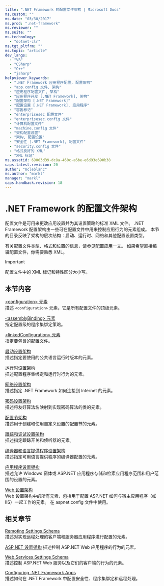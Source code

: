 ```yaml
---
title: ".NET Framework 的配置文件架构 | Microsoft Docs"
ms.custom: ""
ms.date: "03/30/2017"
ms.prod: ".net-framework"
ms.reviewer: ""
ms.suite: ""
ms.technology: 
  - "dotnet-clr"
ms.tgt_pltfrm: ""
ms.topic: "article"
dev_langs: 
  - "VB"
  - "CSharp"
  - "C++"
  - "jsharp"
helpviewer_keywords: 
  - ".NET Framework 应用程序配置, 配置架构"
  - "app.config 文件, 架构"
  - "应用程序配置文件, 架构"
  - "应用程序开发 [.NET Framework], 架构"
  - "配置架构 [.NET Framework]"
  - "配置设置 [.NET Framework], 应用程序"
  - "容器标记"
  - "enterprisesec 配置文件"
  - "enterprisesec.config 文件"
  - "计算机配置文件"
  - "machine.config 文件"
  - "架构配置设置"
  - "架构, 配置设置"
  - "安全性 [.NET Framework], 配置文件"
  - "security.config 文件"
  - "格式良好的 XML"
  - "XML 标记"
ms.assetid: 69003d39-dc8a-460c-a6be-e6d93e690b38
caps.latest.revision: 20
author: "mcleblanc"
ms.author: "markl"
manager: "markl"
caps.handback.revision: 18
---
```

# .NET Framework 的配置文件架构
配置文件是可用来更改应用设置并为其设置策略的标准 XML 文件。  .NET Framework 配置架构由一些可在配置文件中用来控制应用行为的元素组成。  本节的目录反映了架构的层次结构：启动、运行时、网络和其他配置设置类型。  
  
 有关配置文件类型、格式和位置的信息，请参见[配置应用](../../../../docs/framework/configure-apps/index.md)一文。  如果希望直接编辑配置文件，你需要熟悉 XML。  
  
> [!IMPORTANT]
>  配置文件中的 XML 标记和特性区分大小写。  
  
## 本节内容  
 [\<configuration\> 元素](../../../../docs/framework/configure-apps/file-schema/configuration-element.md)  
 描述 `<configuration>` 元素，它是所有配置文件的顶级元素。  
  
 [\<assemblyBinding\> 元素](../../../../docs/framework/configure-apps/file-schema/assemblybinding-element-for-configuration.md)  
 指定配置级的程序集绑定策略。  
  
 [\<linkedConfiguration\> 元素](../../../../docs/framework/configure-apps/file-schema/linkedconfiguration-element.md)  
 指定要包含的配置文件。  
  
 [启动设置架构](../../../../docs/framework/configure-apps/file-schema/startup/index.md)  
 描述指定要使用的公共语言运行时版本的元素。  
  
 [运行时设置架构](../../../../docs/framework/configure-apps/file-schema/runtime/index.md)  
 描述配置程序集绑定和运行时行为的元素。  
  
 [网络设置架构](../../../../docs/framework/configure-apps/file-schema/network/index.md)  
 描述指定 .NET Framework 如何连接到 Internet 的元素。  
  
 [密码设置架构](../../../../docs/framework/configure-apps/file-schema/cryptography/index.md)  
 描述将友好算法名映射到实现密码算法的类的元素。  
  
 [配置节架构](../../../../docs/framework/configure-apps/file-schema/configuration-sections-schema.md)  
 描述用于创建和使用自定义设置的配置节的元素。  
  
 [跟踪和调试设置架构](../../../../docs/framework/configure-apps/file-schema/trace-debug/index.md)  
 描述指定跟踪开关和侦听器的元素。  
  
 [编译器和语言提供程序设置架构](../../../../docs/framework/configure-apps/file-schema/compiler/index.md)  
 描述指定可用语言提供程序的编译器配置的元素。  
  
 [应用程序设置架构](../../../../docs/framework/configure-apps/file-schema/application-settings-schema.md)  
 描述允许 Windows 窗体或 ASP.NET 应用程序存储和检索应用程序范围和用户范围的设置的元素。  
  
 [Web 设置架构](../../../../docs/framework/configure-apps/file-schema/web/index.md)  
 Web 设置架构中的所有元素，包括用于配置 ASP.NET 如何与宿主应用程序（如 IIS）一起工作的元素。  在 aspnet.config 文件中使用。  
  
## 相关章节  
 [Remoting Settings Schema](http://msdn.microsoft.com/zh-cn/dc2d1e62-9af7-4ca1-99fd-98b93bb4db9e)  
 描述对实现远程处理的客户端和服务器应用程序进行配置的元素。  
  
 [ASP.NET 设置架构](http://msdn.microsoft.com/library/b5ysx397\(v=vs.100\).aspx)  
 描述控制 ASP.NET Web 应用程序的行为的元素。  
  
 [Web Services Settings Schema](http://msdn.microsoft.com/zh-cn/f84d6d55-1add-4eb7-ae46-33df5833ea2e)  
 描述控制 ASP.NET Web 服务以及它们的客户端的行为的元素。  
  
 [Configuring .NET Framework Apps](http://msdn.microsoft.com/zh-cn/d789b592-fcb5-4e3d-8ac9-e0299adaaa42)  
 描述如何在 .NET Framework 中配置安全性、程序集绑定和远程处理。